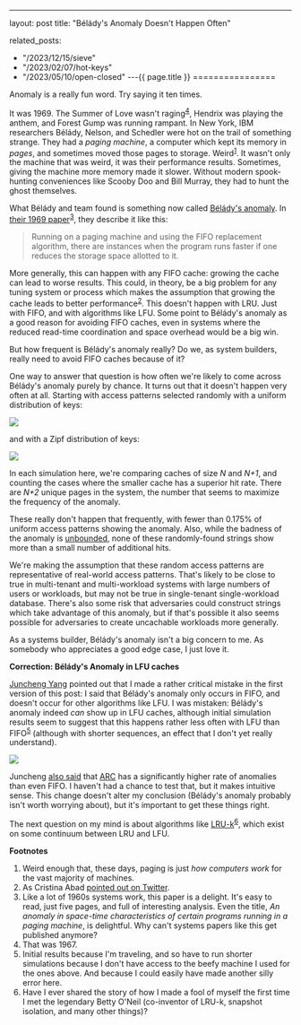 ---
layout: post
title: "Bélády's Anomaly Doesn't Happen Often"


related_posts:
  - "/2023/12/15/sieve"
  - "/2023/02/07/hot-keys"
  - "/2023/05/10/open-closed"
---{{ page.title }}
================

<p class="meta">Anomaly is a really fun word. Try saying it ten times.</p>

It was 1969. The Summer of Love wasn't raging<sup>[4](#foot4)</sup>, Hendrix was playing the anthem, and Forest Gump was running rampant. In New York, IBM researchers Bélády, Nelson, and Schedler were hot on the trail of something strange. They had a *paging machine*, a computer which kept its memory in *pages*, and sometimes moved those pages to storage. Weird<sup>[1](#foot1)</sup>. It wasn't only the machine that was weird, it was their performance results. Sometimes, giving the machine more memory made it slower. Without modern spook-hunting conveniences like Scooby Doo and Bill Murray, they had to hunt the ghost themselves.

What Bélády and team found is something now called [Bélády's anomaly](https://en.wikipedia.org/wiki/B%C3%A9l%C3%A1dy%27s_anomaly). In [their 1969 paper](https://dl.acm.org/doi/10.1145/363011.363155)<sup>[3](#foot3)</sup>, they describe it like this:

> Running on a paging machine and using the FIFO replacement algorithm, there are instances when the program runs faster if one reduces the storage space allotted to it.

More generally, this can happen with any FIFO cache: growing the cache can lead to worse results. This could, in theory, be a big problem for any tuning system or process which makes the assumption that growing the cache leads to better performance<sup>[2](#foot2)</sup>. This doesn't happen with LRU. Just with FIFO, and with algorithms like LFU. Some point to Bélády's anomaly as a good reason for avoiding FIFO caches, even in systems where the reduced read-time coordination and space overhead would be a big win.

But how frequent is Bélády's anomaly really? Do we, as system builders, really need to avoid FIFO caches because of it?

One way to answer that question is how often we're likely to come across Bélády's anomaly purely by chance. It turns out that it doesn't happen very often at all. Starting with access patterns selected randomly with a uniform distribution of keys:

![](/blog/images/belady_freq_unif.png)

and with a Zipf distribution of keys:

![](/blog/images/belady_freq_zipf.png)

In each simulation here, we're comparing caches of size *N* and *N+1*, and counting the cases where the smaller cache has a superior hit rate. There are *N+2* unique pages in the system, the number that seems to maximize the frequency of the anomaly.

These really don't happen that frequently, with fewer than 0.175% of uniform access patterns showing the anomaly. Also, while the badness of the anomaly is [unbounded](https://arxiv.org/abs/1003.1336), none of these randomly-found strings show more than a small number of additional hits.

We're making the assumption that these random access patterns are representative of real-world access patterns. That's likely to be close to true in multi-tenant and multi-workload systems with large numbers of users or workloads, but may not be true in single-tenant single-workload database. There's also some risk that adversaries could construct strings which take advantage of this anomaly, but if that's possible it also seems possible for adversaries to create uncachable workloads more generally.

As a systems builder, Bélády's anomaly isn't a big concern to me. As somebody who appreciates a good edge case, I just love it.

**Correction: Bélády's Anomaly in LFU caches**

[Juncheng Yang](https://jasony.me/) pointed out that I made a rather critical mistake in the first version of this post: I said that Bélády's anomaly only occurs in FIFO, and doesn't occur for other algorithms like LFU. I was mistaken: Bélády's anomaly indeed *can* show up in LFU caches, although initial simulation results seem to suggest that this happens rather less often with LFU than FIFO<sup>[5](#foot5)</sup> (although with shorter sequences, an effect that I don't yet really understand). 

![](/blog/images/belady_freq_unif_LFU.png)

Juncheng [also said](https://twitter.com/1a1a11a/status/1677846869433614336) that [ARC](https://www.usenix.org/conference/fast-03/arc-self-tuning-low-overhead-replacement-cache) has a significantly higher rate of anomalies than even FIFO. I haven't had a chance to test that, but it makes intuitive sense. This change doesn't alter my conclusion (Bélády's anomaly probably isn't worth worrying about), but it's important to get these things right.

The next question on my mind is about algorithms like [LRU-k](https://dl.acm.org/doi/abs/10.1145/170036.170081)<sup>[6](#foot6)</sup>, which exist on some continuum between LRU and LFU. 

**Footnotes**

1. <a name="foot1"></a> Weird enough that, these days, paging is just *how computers work* for the vast majority of machines.
2. <a name="foot2"></a> As Cristina Abad [pointed out on Twitter](https://twitter.com/cabad3/status/1672071784328314880).
3. <a name="foot3"></a> Like a lot of 1960s systems work, this paper is a delight. It's easy to read, just five pages, and full of interesting analysis. Even the title, *An anomaly in space-time characteristics of certain programs running in a paging machine*, is delightful. Why can't systems papers like this get published anymore?
1. <a name="foot4"></a> That was 1967.
1. <a name="foot5"></a> Initial results because I'm traveling, and so have to run shorter simulations because I don't have access to the beefy machine I used for the ones above. And because I could easily have made another silly error here.
6. <a name="foot6"></a> Have I ever shared the story of how I made a fool of myself the first time I met the legendary Betty O'Neil (co-inventor of LRU-k, snapshot isolation, and many other things)?